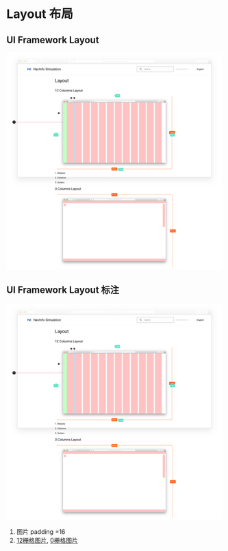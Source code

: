 # Layout 布局

## UI Framework Layout

![UI Framework Layout](../../imgs/ns_ui_framework/features/feature/layout.png)

## UI Framework Layout 标注

![UI Framework Layout](../../imgs/ns_ui_framework_measure/feature/layout.png)

1. 图片 padding =16
2. [12栅格图片](../../imgs/ns_ui_framework/feature/12columns.png), [0栅格图片](../../imgs/ns_ui_framework/feature/0columns.png)